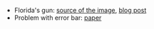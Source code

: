 - Florida's gun: [source of the image](https://www.businessinsider.in/This-Chart-Shows-What-Happened-To-Gun-Deaths-In-Florida-After-Stand-Your-Ground-Was-Enacted/articleshow/30635752.cms), [blog post](https://www.kdnuggets.com/2016/02/common-data-visualization-mistakes.html)
- Problem with error bar: [paper](http://journals.plos.org/plosbiology/article?id=10.1371/journal.pbio.1002128)

